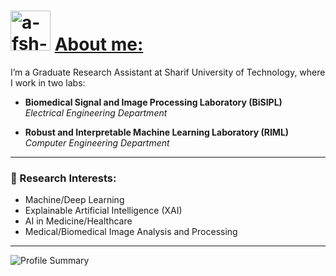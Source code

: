 <h1 align="left">
    <img src="https://avatars.githubusercontent.com/u/54026464?s=400&u=eac4c2dbd1b6ff624e43e0e78b556f27783033bf&v=4" alt="a-fsh-r" height="64" />
    <u>
        About me:
    </u>
</h1>

I’m a Graduate Research Assistant at Sharif University of Technology, where I work in two labs:

- **Biomedical Signal and Image Processing Laboratory (BiSIPL)**  
  *Electrical Engineering Department*
  
- **Robust and Interpretable Machine Learning Laboratory (RIML)**  
  *Computer Engineering Department*  
---

### 🧠 Research Interests:
- Machine/Deep Learning
- Explainable Artificial Intelligence (XAI)
- AI in Medicine/Healthcare
- Medical/Biomedical Image Analysis and Processing

---
  
![Profile Summary](https://github-profile-summary-cards.vercel.app/api/cards/profile-details?username=a-fsh-r&theme=algolia)

<!---
a-fsh-r/a-fsh-r is a ✨ special ✨ repository because its `README.md` (this file) appears on your GitHub profile.
You can click the Preview link to take a look at your changes.
--->
